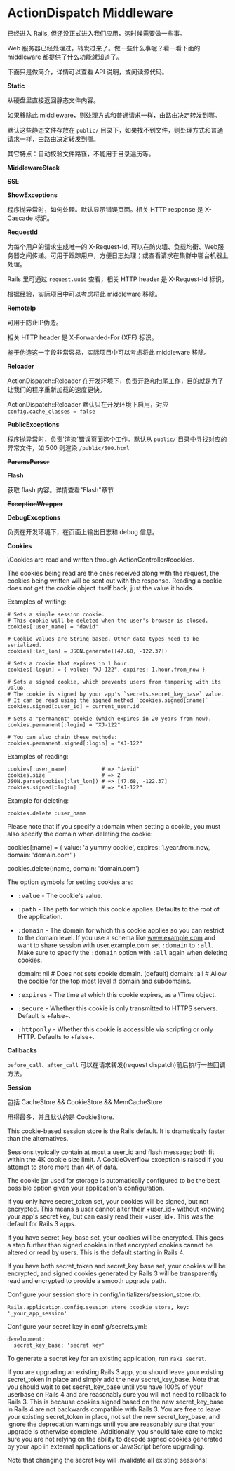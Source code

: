 # ActionDispatch Middleware

已经进入 Rails, 但还没正式进入我们应用，这时候需要做一些事。

Web 服务器已经处理过，转发过来了。做一些什么事呢？看一看下面的 middleware 都提供了什么功能就知道了。

下面只是做简介，详情可以查看 API 说明，或阅读源代码。

**Static**

从硬盘里直接返回静态文件内容。

如果移除此 middleware，则处理方式和普通请求一样，由路由决定转发到哪。

默认这些静态文件存放在 `public/` 目录下，如果找不到文件，则处理方式和普通请求一样，由路由决定转发到哪。

其它特点：自动校验文件路径，不能用于目录遍历等。

**~~MiddlewareStack~~**

**~~SSL~~**

**ShowExceptions**

程序抛异常时，如何处理。默认显示错误页面。相关 HTTP response 是 X-Cascade 标识。

**RequestId**

为每个用户的请求生成唯一的 X-Request-Id,  可以在防火墙、负载均衡、Web服务器之间传递。可用于跟踪用户，方便日志处理；或查看请求在集群中哪台机器上处理。

Rails 里可通过 `request.uuid` 查看，相关 HTTP header 是 X-Request-Id 标识。

根据经验，实际项目中可以考虑将此 middleware 移除。

**RemoteIp**

可用于防止IP伪造。

相关 HTTP header 是 X-Forwarded-For (XFF) 标识。

鉴于伪造这一字段非常容易，实际项目中可以考虑将此 middleware 移除。

**Reloader**

ActionDispatch::Reloader 在开发环境下，负责开路和扫尾工作，目的就是为了让我们的程序重新加载的速度更快。

ActionDispatch::Reloader 默认只在开发环境下启用，对应 `config.cache_classes = false`

**PublicExceptions**

程序抛异常时，负责'渲染'错误页面这个工作。默认从 `public/` 目录中寻找对应的异常文件，如 500 则渲染 `/public/500.html`

**~~ParamsParser~~**

**Flash**

获取 flash 内容。详情查看"Flash"章节

**~~ExceptionWrapper~~**

**DebugExceptions**

负责在开发环境下，在页面上输出日志和 debug 信息。

**Cookies**


  \Cookies are read and written through ActionController#cookies.
  
  The cookies being read are the ones received along with the request, the cookies
  being written will be sent out with the response. Reading a cookie does not get
  the cookie object itself back, just the value it holds.
  
  Examples of writing:
  
    # Sets a simple session cookie.
    # This cookie will be deleted when the user's browser is closed.
    cookies[:user_name] = "david"
  
    # Cookie values are String based. Other data types need to be serialized.
    cookies[:lat_lon] = JSON.generate([47.68, -122.37])
  
    # Sets a cookie that expires in 1 hour.
    cookies[:login] = { value: "XJ-122", expires: 1.hour.from_now }
  
    # Sets a signed cookie, which prevents users from tampering with its value.
    # The cookie is signed by your app's `secrets.secret_key_base` value.
    # It can be read using the signed method `cookies.signed[:name]`
    cookies.signed[:user_id] = current_user.id
  
    # Sets a "permanent" cookie (which expires in 20 years from now).
    cookies.permanent[:login] = "XJ-122"
  
    # You can also chain these methods:
    cookies.permanent.signed[:login] = "XJ-122"
  
  Examples of reading:
  
    cookies[:user_name]           # => "david"
    cookies.size                  # => 2
    JSON.parse(cookies[:lat_lon]) # => [47.68, -122.37]
    cookies.signed[:login]        # => "XJ-122"
  
  Example for deleting:
  
    cookies.delete :user_name
  
  Please note that if you specify a :domain when setting a cookie, you must also specify the domain when deleting the cookie:
  
  cookies[:name] = {
     value: 'a yummy cookie',
     expires: 1.year.from_now,
     domain: 'domain.com'
  }
  
  cookies.delete(:name, domain: 'domain.com')
  
  The option symbols for setting cookies are:
  
  * <tt>:value</tt> - The cookie's value.
  * <tt>:path</tt> - The path for which this cookie applies. Defaults to the root
    of the application.
  * <tt>:domain</tt> - The domain for which this cookie applies so you can
    restrict to the domain level. If you use a schema like www.example.com
    and want to share session with user.example.com set <tt>:domain</tt>
    to <tt>:all</tt>. Make sure to specify the <tt>:domain</tt> option with
    <tt>:all</tt> again when deleting cookies.
  
      domain: nil  # Does not sets cookie domain. (default)
      domain: :all # Allow the cookie for the top most level
                   # domain and subdomains.
  
  * <tt>:expires</tt> - The time at which this cookie expires, as a \Time object.
  * <tt>:secure</tt> - Whether this cookie is only transmitted to HTTPS servers.
    Default is +false+.
  * <tt>:httponly</tt> - Whether this cookie is accessible via scripting or
    only HTTP. Defaults to +false+.

**Callbacks**

`before_call、after_call` 可以在请求转发(request dispatch)前后执行一些回调方法。

**Session**

包括 CacheStore && CookieStore && MemCacheStore

用得最多，并且默认的是 CookieStore.

This cookie-based session store is the Rails default. It is
  dramatically faster than the alternatives.

  Sessions typically contain at most a user_id and flash message; both fit
  within the 4K cookie size limit. A CookieOverflow exception is raised if
  you attempt to store more than 4K of data.

  The cookie jar used for storage is automatically configured to be the
  best possible option given your application's configuration.

  If you only have secret_token set, your cookies will be signed, but
  not encrypted. This means a user cannot alter their +user_id+ without
  knowing your app's secret key, but can easily read their +user_id+. This
  was the default for Rails 3 apps.

  If you have secret_key_base set, your cookies will be encrypted. This
  goes a step further than signed cookies in that encrypted cookies cannot
  be altered or read by users. This is the default starting in Rails 4.

  If you have both secret_token and secret_key base set, your cookies will
  be encrypted, and signed cookies generated by Rails 3 will be
  transparently read and encrypted to provide a smooth upgrade path.

  Configure your session store in config/initializers/session_store.rb:

    Rails.application.config.session_store :cookie_store, key: '_your_app_session'

  Configure your secret key in config/secrets.yml:

    development:
      secret_key_base: 'secret key'

  To generate a secret key for an existing application, run `rake secret`.

  If you are upgrading an existing Rails 3 app, you should leave your
  existing secret_token in place and simply add the new secret_key_base.
  Note that you should wait to set secret_key_base until you have 100% of
  your userbase on Rails 4 and are reasonably sure you will not need to
  rollback to Rails 3. This is because cookies signed based on the new
  secret_key_base in Rails 4 are not backwards compatible with Rails 3.
  You are free to leave your existing secret_token in place, not set the
  new secret_key_base, and ignore the deprecation warnings until you are
  reasonably sure that your upgrade is otherwise complete. Additionally,
  you should take care to make sure you are not relying on the ability to
  decode signed cookies generated by your app in external applications or
  JavaScript before upgrading.

  Note that changing the secret key will invalidate all existing sessions!
